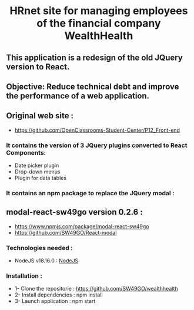 # <p align="center">HRnet site for managing employees of the financial company WealthHealth</p>
## This application is a redesign of the old JQuery version to React.
## Objective: Reduce technical debt and improve the performance of a web application.

## Original web site :
- https://github.com/OpenClassrooms-Student-Center/P12_Front-end

### It contains the version of 3 JQuery plugins converted to React Components:
- Date picker plugin
- Drop-down menus
- Plugin for data tables

### It contains an npm package to replace the JQuery modal :
## modal-react-sw49go version 0.2.6 :
- https://www.npmjs.com/package/modal-react-sw49go
- https://github.com/SW49GO/React-modal

### Technologies needed :
- NodeJS v18.16.0 : [NodeJS](https://nodejs.org/en/)

### Installation :
- 1- Clone the repositorie : https://github.com/SW49GO/wealthhealth
- 2- Install dependencies : npm install
- 3- Launch application : npm start